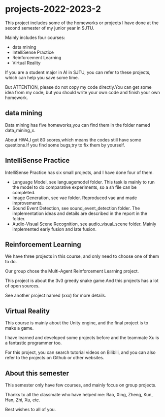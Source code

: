 # projects-2022-2023-2
This project includes some of the homeworks or projects I have done at 
the second semester of my junior year in SJTU.

Mainly includes four courses:

+ data mining
+ IntelliSense Practice
+ Reinforcement Learning
+ Virtual Reality

If you are a student major in AI in SJTU, you can refer to these projects, which can help you save some time.

But ATTENTION, please do not copy my code directly.You can get some idea from my code, but you should write your own code and finish your own homework.
## data mining
Data mining has five homeworks,you can find them in the folder named data_mining_x.

About HW4,I got 80 scores,which means the codes still have some questions.If you find some bugs,try to fix them by yourself.
## IntelliSense Practice
IntelliSense Practice has six small projects, and I have done four of them.
+ Language Model, see languagemodel folder. This task is mainly to run the model to do comparative experiments, so a sh file can be completed.
+ Image Generation, see vae folder. Reproduced vae and made improvements.
+ Sound Event Detection, see sound_event_detection folder. The implementation ideas and details are described in the report in the folder.
+ Audio-Visual Scene Recognition, see audio_visual_scene folder. Mainly implemented early fusion and late fusion.

## Reinforcement Learning
We have three projects in this course, and only need to choose one of them to do.

Our group chose the Multi-Agent Reinforcement Learning project.

This project is about the 3v3 greedy snake game.And this projects has a lot of open sources.

See another project named (xxx) for more details.
## Virtual Reality
This course is mainly about the Unity engine, and the final project is to make a game.

I have learned and developed some projects before and the teammate Xu is a fantastic programmer too.

For this project, you can search tutorial videos on Bilibili, and you can also refer to the projects on Github or other websites.

## About this semester
This semester only have few courses, and mainly focus on group projects.

Thanks to all the classmate who have helped me: Rao, Xing, Zheng, Kun, Han, Zhi, Xu, etc.

Best wishes to all of you.
